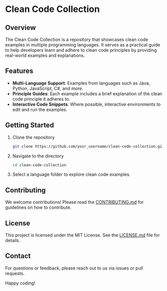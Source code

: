 # Clean Code Collection

## Overview

The Clean Code Collection is a repository that showcases clean code examples in multiple programming languages. It serves as a practical guide to help developers learn and adhere to clean code principles by providing real-world examples and explanations.

## Features
- **Multi-Language Support**: Examples from languages such as Java, Python, JavaScript, C#, and more.
- **Principle Guides**: Each example includes a brief explanation of the clean code principle it adheres to.
- **Interactive Code Snippets**: Where possible, interactive environments to edit and run the examples.

## Getting Started
1. Clone the repository
   ```bash
   git clone https://github.com/your_username/clean-code-collection.git
   ```
2. Navigate to the directory
   ```bash
   cd clean-code-collection
   ```
3. Select a language folder to explore clean code examples.

## Contributing
We welcome contributions! Please read the [CONTRIBUTING.md](CONTRIBUTING.md) for guidelines on how to contribute.

## License
This project is licensed under the MIT License. See the [LICENSE.md](LICENSE.md) file for details.

## Contact
For questions or feedback, please reach out to us via issues or pull requests.

Happy coding!